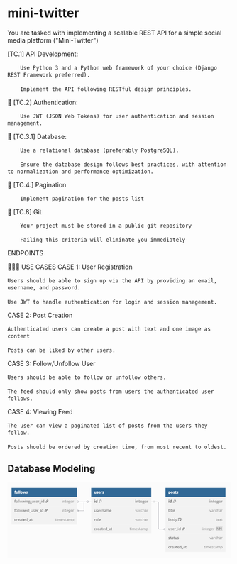 # mini-twitter
You are tasked with implementing a scalable REST API for a simple social media platform ("Mini-Twitter")

[TC.1] API Development:

        Use Python 3 and a Python web framework of your choice (Django REST Framework preferred).

        Implement the API following RESTful design principles.

🔐 [TC.2] Authentication:

        Use JWT (JSON Web Tokens) for user authentication and session management.

💽 [TC.3.1] Database:

        Use a relational database (preferably PostgreSQL).

        Ensure the database design follows best practices, with attention to normalization and performance optimization.

📄 [TC.4.] Pagination

        Implement pagination for the posts list

📂 [TC.8] Git

        Your project must be stored in a public git repository

        Failing this criteria will eliminate you immediately


ENDPOINTS

👨🏼‍🏫 USE CASES
CASE 1: User Registration

    Users should be able to sign up via the API by providing an email, username, and password.

    Use JWT to handle authentication for login and session management.

CASE 2: Post Creation

    Authenticated users can create a post with text and one image as content

    Posts can be liked by other users.

CASE 3: Follow/Unfollow User

    Users should be able to follow or unfollow others.

    The feed should only show posts from users the authenticated user follows.

CASE 4: Viewing Feed

    The user can view a paginated list of posts from the users they follow.

    Posts should be ordered by creation time, from most recent to oldest.

## Database Modeling

![Image on modeling of database](./imgs/modelagem.png)
